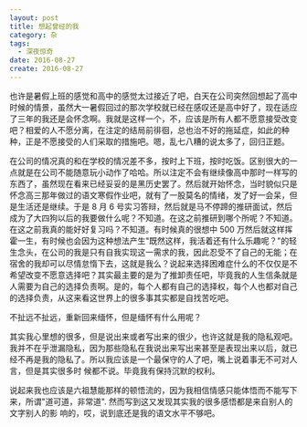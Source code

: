 ```yaml
---
layout: post
title: 想起曾经的我
category: 杂
tags:
  - 深夜惊奇
date: 2016-08-27
create: 2016-08-27
---
```


也许是暑假上班的感觉和高中的感觉太过接近了吧，白天在公司突然回想起了高中时候的情景，虽然大一暑假回过的那次学校就已经在感叹还是高中好了，现在适应了三年的我还是会怀念啊。我就是这样一个，不，应该是所有人都不愿意接受改变吧？相爱的人不愿分离，在注定的结局前徘徊，总也治不好的拖延症，如此的种种，正是不愿接受的人们采取的措施吧。嗯，乱七八糟的说太多了，回归正题。

在公司的情况真的和在学校的情况差不多，按时上下班，按时吃饭。区别很大的一点就是在公司不能随意玩小动作了哈哈。所以注定不会有继续像高中那时一样写的东西了，虽然现在看来已经妥妥的是黑历史罢了。然后就开始怀念，当时貌似只是怀念高三那年做过的语文寒假作业吧，就有了一股莫名的情绪，发了好一会呆，但是生活还是继续。于是 8 月 6 号实习答辩，然后就是马不停蹄的推研面试，然后成为了大四狗以后的我要做什么呢？不知道。在这之前推研到哪个所呢？不知道。在这之前我真的能好好复习吗？不知道。有时候真的很想中 500 万然后就这样挥霍一生，有时候也会因为这种想法产生"既然这样，我活着还有什么乐趣呢？"的轻生念头，在公司的我是只有自我实现这一需求的我，因此忍受不了自己的无能；在宿舍的我却可以尽情怠惰下去，这就是我么？说起来选择困难症什么的不仅仅是不希望改变不愿意选择吧？其实最主要的是为了推卸责任吧，毕竟我的人生信条就是人需要为自己的选择负责啊。是的，每个人都有自己的选择权，每个人也都对自己的选择负责，从这来看这世界上的很多事其实都是自找苦吃吧。

不扯远不扯远，重新回来缅怀，但是缅怀有什么用呢？

其实我心里想的很多，但是说出来或者写出来的很少，也许这就是我的隐私观吧。我并不在乎泄漏隐私，因为那些隐私在我说出来写出来甚至是表现出来以后，就已经不再是我的隐私了。所以我应该是一个最保守的人了吧，嘴上说着事无不可对人言，但是其实很多时
 候都不说。毕竟我有保持沉默的权利。

说起来我也应该是六祖慧能那样的顿悟流的，因为我相信情感只能体悟而不能写下来，所谓"道可道，非常道". 然而写到这又发现其实我的很多感悟都是来自别人的文字别人的影
 响的，哎，说到底还是我的语文水平不够吧。
